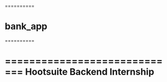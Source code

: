 ==========
# bank_app
==========

=============================
Hootsuite Backend Internship
=============================
